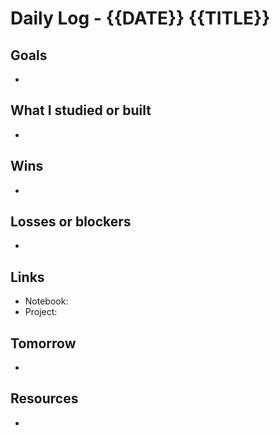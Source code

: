 ﻿# Daily Log - {{DATE}} {{TITLE}}

## Goals
-

## What I studied or built
-

## Wins
-

## Losses or blockers
-

## Links
- Notebook:
- Project:

## Tomorrow
-

## Resources
-
